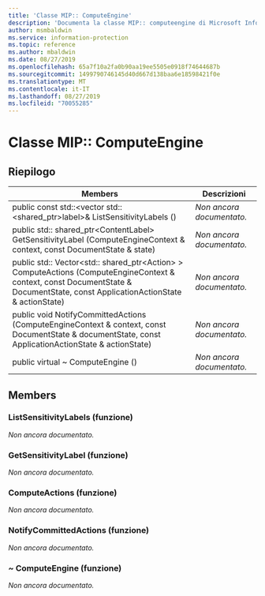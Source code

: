 ```yaml
---
title: 'Classe MIP:: ComputeEngine'
description: 'Documenta la classe MIP:: computeengine di Microsoft Information Protection (MIP) SDK.'
author: msmbaldwin
ms.service: information-protection
ms.topic: reference
ms.author: mbaldwin
ms.date: 08/27/2019
ms.openlocfilehash: 65a7f10a2fa0b90aa19ee5505e0918f74644687b
ms.sourcegitcommit: 1499790746145d40d667d138baa6e18598421f0e
ms.translationtype: MT
ms.contentlocale: it-IT
ms.lasthandoff: 08/27/2019
ms.locfileid: "70055285"
---
```

# <a name="class-mipcomputeengine"></a>Classe MIP:: ComputeEngine 
  
## <a name="summary"></a>Riepilogo
 Members                        | Descrizioni                                
--------------------------------|---------------------------------------------
public const std::\<vector std::\<shared_ptr\>label\>& ListSensitivityLabels ()  | _Non ancora documentato._
public std:: shared_ptr\<ContentLabel\> GetSensitivityLabel (ComputeEngineContext & context, const DocumentState & state)  | _Non ancora documentato._
public std:: Vector\<std:: shared_ptr\<Action\> \> ComputeActions (ComputeEngineContext & context, const DocumentState & DocumentState, const ApplicationActionState & actionState)  | _Non ancora documentato._
public void NotifyCommittedActions (ComputeEngineContext & context, const DocumentState & documentState, const ApplicationActionState & actionState)  | _Non ancora documentato._
public virtual ~ ComputeEngine ()  | _Non ancora documentato._
  
## <a name="members"></a>Members
  
### <a name="listsensitivitylabels-function"></a>ListSensitivityLabels (funzione)
_Non ancora documentato._

  
### <a name="getsensitivitylabel-function"></a>GetSensitivityLabel (funzione)
_Non ancora documentato._

  
### <a name="computeactions-function"></a>ComputeActions (funzione)
_Non ancora documentato._

  
### <a name="notifycommittedactions-function"></a>NotifyCommittedActions (funzione)
_Non ancora documentato._

  
### <a name="computeengine-function"></a>~ ComputeEngine (funzione)
_Non ancora documentato._
